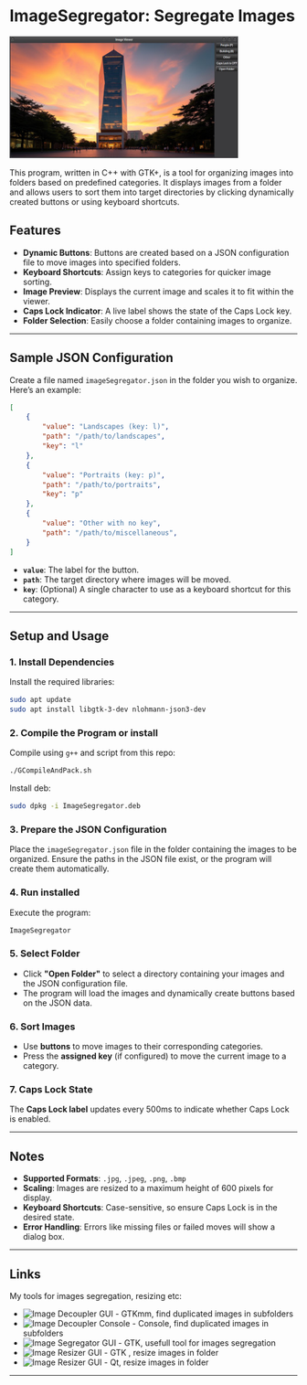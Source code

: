 # ImageSegregator: Segregate Images

<img src="ImageSegregator.jpg" alt="Image Segregator">

This program, written in C++ with GTK+, is a tool for organizing images into folders based on predefined categories. It displays images from a folder and allows users to sort them into target directories by clicking dynamically created buttons or using keyboard shortcuts.

## Features
- **Dynamic Buttons**: Buttons are created based on a JSON configuration file to move images into specified folders.
- **Keyboard Shortcuts**: Assign keys to categories for quicker image sorting.
- **Image Preview**: Displays the current image and scales it to fit within the viewer.
- **Caps Lock Indicator**: A live label shows the state of the Caps Lock key.
- **Folder Selection**: Easily choose a folder containing images to organize.

---

## Sample JSON Configuration

Create a file named `imageSegregator.json` in the folder you wish to organize. Here’s an example:

```json
[
    {
        "value": "Landscapes (key: l)",
        "path": "/path/to/landscapes",
        "key": "l"
    },
    {
        "value": "Portraits (key: p)",
        "path": "/path/to/portraits",
        "key": "p"
    },
    {
        "value": "Other with no key",
        "path": "/path/to/miscellaneous",
    }
]
```

- **`value`**: The label for the button.
- **`path`**: The target directory where images will be moved.
- **`key`**: (Optional) A single character to use as a keyboard shortcut for this category.

---

## Setup and Usage

### 1. Install Dependencies
Install the required libraries:
```bash
sudo apt update
sudo apt install libgtk-3-dev nlohmann-json3-dev
```

### 2. Compile the Program or install
Compile using `g++` and script from this repo:
```bash
./GCompileAndPack.sh
```

Install deb:
```bash
sudo dpkg -i ImageSegregator.deb
```

### 3. Prepare the JSON Configuration
Place the `imageSegregator.json` file in the folder containing the images to be organized. Ensure the paths in the JSON file exist, or the program will create them automatically.

### 4. Run installed 
Execute the program:
```bash
ImageSegregator
```

### 5. Select Folder
- Click **"Open Folder"** to select a directory containing your images and the JSON configuration file.
- The program will load the images and dynamically create buttons based on the JSON data.

### 6. Sort Images
- Use **buttons** to move images to their corresponding categories.
- Press the **assigned key** (if configured) to move the current image to a category.

### 7. Caps Lock State
The **Caps Lock label** updates every 500ms to indicate whether Caps Lock is enabled.

---

## Notes
- **Supported Formats**: `.jpg`, `.jpeg`, `.png`, `.bmp`
- **Scaling**: Images are resized to a maximum height of 600 pixels for display.
- **Keyboard Shortcuts**: Case-sensitive, so ensure Caps Lock is in the desired state.
- **Error Handling**: Errors like missing files or failed moves will show a dialog box.

---

## Links

My tools for images segregation, resizing etc:

* ![Image Decoupler GUI](https://github.com/marcin-filipiak/gtkmm_ImageDecoupler) - GTKmm, find duplicated images in subfolders
* ![Image Decoupler Console](https://github.com/marcin-filipiak/cpp_ImageDecoupler) - Console, find duplicated images in subfolders
* ![Image Segregator GUI](https://github.com/marcin-filipiak/gtk_ImageSegregator) - GTK, usefull tool for images segregation
* ![Image Resizer GUI](https://github.com/marcin-filipiak/gtk_ImageResizer) - GTK , resize images in folder
* ![Image Resizer GUI](https://github.com/marcin-filipiak/qt_ImgFolderResizer) - Qt, resize images in folder

---

